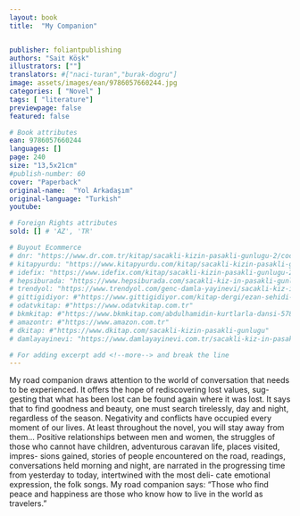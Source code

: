 ```yaml
---
layout: book
title:  "My Companion"


publisher: foliantpublishing
authors: "Sait Köşk"
illustrators: [""]
translators: #["naci-turan","burak-dogru"]
image: assets/images/ean/9786057660244.jpg
categories: [ "Novel" ]
tags: [ "literature"]
previewpage: false
featured: false

# Book attributes
ean: 9786057660244
languages: []
page: 240
size: "13,5x21cm"
#publish-number: 60
cover: "Paperback"
original-name:  "Yol Arkadaşım"
original-language: "Turkish"
youtube:

# Foreign Rights attributes
sold: [] # 'AZ', 'TR'

# Buyout Ecommerce
# dnr: "https://www.dr.com.tr/kitap/sacakli-kizin-pasakli-gunlugu-2/cocuk-ve-genclik/genclik-10-yas/roman-oyku/urunno=0001893059001"
# kitapyurdu: "https://www.kitapyurdu.com/kitap/sacakli-kizin-pasakli-gunlugu-2-/560122.html&filter_name=Sa%C3%A7akl%C4%B1+K%C4%B1z%27%C4%B1n+Pasakl%C4%B1+G%C3%BCnl%C3%BC%C4%9F%C3%BC+2"
# idefix: "https://www.idefix.com/kitap/sacakli-kizin-pasakli-gunlugu-2/cocuk-ve-genclik/genclik-10-yas/roman-oyku/urunno=0001893059001"
# hepsiburada: "https://www.hepsiburada.com/sacakli-kiz-in-pasakli-gunlugu-2-damla-yayinevi-p-HBV000012ER86"
# trendyol: "https://www.trendyol.com/genc-damla-yayinevi/sacakli-kiz-in-pasakli-gunlugu-2-p-54825777"
# gittigidiyor: #"https://www.gittigidiyor.com/kitap-dergi/ezan-sehidi-adnan-menderes_pdp_732728793"
# odatvkitap: #"https://www.odatvkitap.com.tr"
# bkmkitap: #"https://www.bkmkitap.com/abdulhamidin-kurtlarla-dansi-578226"
# amazontr: #"https://www.amazon.com.tr"
# dkitap: #"https://www.dkitap.com/sacakli-kizin-pasakli-gunlugu"
# damlayayinevi: "https://www.damlayayinevi.com.tr/sacakli-kiz-in-pasakli-gunlugu-2-bu-iste-bi-terslik-var"

# For adding excerpt add <!--more--> and break the line
---
```

My road companion draws attention to the world
of conversation that needs to be experienced. It
offers the hope of rediscovering lost values, sug-
gesting that what has been lost can be found again
where it was lost. It says that to find goodness and
beauty, one must search tirelessly, day and night,
regardless of the season. Negativity and conflicts
have occupied every moment of our lives. At least
throughout the novel, you will stay away from
them...
Positive relationships between men and women,
the struggles of those who cannot have children,
adventurous caravan life, places visited, impres-
sions gained, stories of people encountered on the
road, readings, conversations held morning and
night, are narrated in the progressing time from
yesterday to today, intertwined with the most deli-
cate emotional expression, the folk songs.
My road companion says: “Those who find peace
and happiness are those who know how to live in
the world as travelers.”
<!--more--> 

